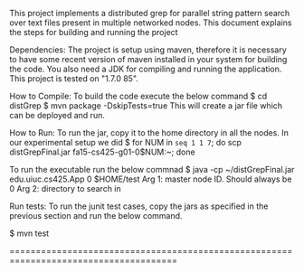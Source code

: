 This project implements a distributed grep for parallel string pattern search 
over text files present in multiple networked nodes. This document explains the steps for building and running the project 

Dependencies: 
The project is setup using maven, therefore it is necessary to have some recent version of maven installed in your system for building the code. You also need a JDK for compiling and running the application. This project is tested on "1.7.0 85". 

How to Compile:
To build the code execute the below command
$ cd distGrep
$ mvn package -DskipTests=true
This will create a jar file which can be deployed and run.

How to Run:
To run the jar, copy it to the home directory in all the nodes. In our experimental setup we did
$ for NUM in `seq 1 1 7`; do scp distGrepFinal.jar fa15-cs425-g01-0$NUM:~; done

To run the executable run the below commnad
$ java -cp ~/distGrepFinal.jar edu.uiuc.cs425.App 0 $HOME/test
Arg 1: master node ID. Should always be 0
Arg 2: directory to search in

Run tests:
To run the junit test cases, copy the jars as specified in the previous section and run the below command.

$ mvn test

======================================================================================


